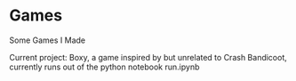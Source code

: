 # Games
Some Games I Made


Current project: Boxy, a game inspired by but unrelated to Crash Bandicoot, currently runs out of the python notebook run.ipynb
